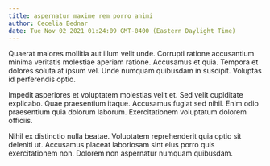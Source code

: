 ```yaml
---
title: aspernatur maxime rem porro animi
author: Cecelia Bednar
date: Tue Nov 02 2021 01:24:09 GMT-0400 (Eastern Daylight Time)
---
```

Quaerat maiores mollitia aut illum velit unde. Corrupti ratione accusantium minima veritatis molestiae aperiam ratione. Accusamus et quia. Tempora et dolores soluta at ipsum vel. Unde numquam quibusdam in suscipit. Voluptas id perferendis optio.

 Impedit asperiores et voluptatem molestias velit et. Sed velit cupiditate explicabo. Quae praesentium itaque. Accusamus fugiat sed nihil. Enim odio praesentium quia dolorum laborum. Exercitationem voluptatum dolorem officiis.

 Nihil ex distinctio nulla beatae. Voluptatem reprehenderit quia optio sit deleniti ut. Accusamus placeat laboriosam sint eius porro quis exercitationem non. Dolorem non aspernatur numquam quibusdam.